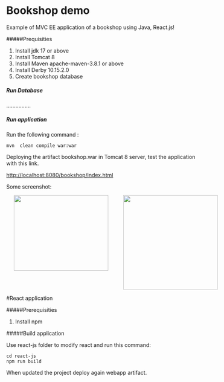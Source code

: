 # Bookshop demo
Example of MVC EE application of a bookshop using Java,  React.js!

#####Prequisities

1. Install jdk 17  or above
2. Install Tomcat 8 
2. Install Maven apache-maven-3.8.1 or above
3. Install Derby 10.15.2.0 
4. Create bookshop database  


##### Run Database


................


##### Run application

Run the following command :


```
mvn  clean compile war:war

```



Deploying the artifact bookshop.war in Tomcat 8 server, test the application with this link.


[http://localhost:8080/bookshop/index.html](http://localhost:8080/bookshop/index.html) 


Some screenshot:

<div style=" display: flex;flex-direction:row;">
<img src="https://user-images.githubusercontent.com/26597373/120810171-175b2380-c54b-11eb-9270-e2c016841749.PNG" width="250" height="200" style="margin: 0px 20px 0px 20px;" />





<img src="https://user-images.githubusercontent.com/26597373/120810408-4ec9d000-c54b-11eb-812f-fd615ffbbdf3.PNG" width="250" height="250" style="margin: 0px 20px 0px 20px;" />



</div>

#React application

#####Prerequisities 
1. Install npm

#####Build application

Use react-js folder to  modify react and run this command:

```
cd react-js
npm run build

```

When updated the project deploy again webapp artifact.



